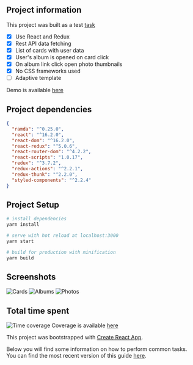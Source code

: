 ## Project information

This project was built as a test
[task](https://gist.github.com/ratik/0881894899b821f4e5bf1cceab3ad5ba?signup=true)

* [x] Use React and Redux
* [x] Rest API data fetching
* [x] List of cards with user data
* [x] User's album is opened on card click
* [x] On album link click open photo thumbnails
* [x] No CSS frameworks used
* [ ] Adaptive template

Demo is available [here](https://tz-frontend.firebaseapp.com/)

## Project dependencies

```json
{
  "ramda": "^0.25.0",
  "react": "^16.2.0",
  "react-dom": "^16.2.0",
  "react-redux": "^5.0.6",
  "react-router-dom": "^4.2.2",
  "react-scripts": "1.0.17",
  "redux": "^3.7.2",
  "redux-actions": "^2.2.1",
  "redux-thunk": "^2.2.0",
  "styled-components": "^2.2.4"
}
```

## Project Setup

```bash
# install dependencies
yarn install

# serve with hot reload at localhost:3000
yarn start

# build for production with minification
yarn build
```

## Screenshots

![Cards](https://user-images.githubusercontent.com/11088992/33525133-4db642a4-d83a-11e7-90fd-4b8a533b9cd5.png)
![Albums](https://user-images.githubusercontent.com/11088992/33525132-4d95c13c-d83a-11e7-8265-158641a7ba38.png)
![Photos](https://user-images.githubusercontent.com/11088992/33525131-4d73bc18-d83a-11e7-944d-238b86840d9d.png)

## Total time spent
![Time coverage](https://user-images.githubusercontent.com/11088992/33525148-d23543e0-d83a-11e7-908c-68e3679f41b9.png)
Coverage is available [here](https://wakatime.com/@7d1705d4-d0b7-479b-b5ac-f89a62276e69/projects/cejvpjxbct?start=2017-11-27&end=2017-12-03)

This project was bootstrapped with
[Create React App](https://github.com/facebookincubator/create-react-app).

Below you will find some information on how to perform common tasks.<br> You can
find the most recent version of this guide
[here](https://github.com/facebookincubator/create-react-app/blob/master/packages/react-scripts/template/README.md).
